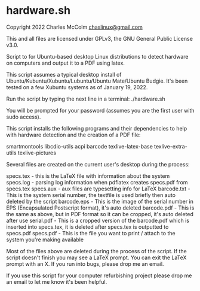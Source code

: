 # hardware.sh
Copyright 2022 Charles McColm <chaslinux@gmail.com>

This and all files are licensed under GPLv3, the GNU General Public License v3.0.

Script to for Ubuntu-based desktop Linux distributions to detect hardware on computers and output it to a PDF using latex.

This script assumes a typical desktop install of Ubuntu/Kubuntu/Xubuntu/Lubuntu/Ubuntu Mate/Ubuntu Budgie. It's been tested on a few
Xubuntu systems as of January 19, 2022.

Run the script by typing the next line in a terminal:
./hardware.sh

You will be prompted for your password (assumes you are the first user with sudo access).

This script installs the following programs and their dependencies to help with hardware detection and the creation of a PDF file:

smartmontools
libcdio-utils
acpi
barcode
texlive-latex-base
texlive-extra-utils
texlive-pictures

Several files are created on the current user's desktop during the process:

specs.tex - this is the LaTeX file with information about the system
specs.log - parsing log information when pdflatex creates specs.pdf from specs.tex
specs.aux - aux files are typesetting info for LaTeX
barcode.txt - This is the system serial number, the textfile is used briefly then auto deleted by the script
barcode.eps - This is the image of the serial number in EPS (Encapsulated Postscript format), it's auto deleted
barcode.pdf - This is the same as above, but in PDF format so it can be cropped, it's auto deleted after use
serial.pdf - This is a cropped version of the barcode.pdf which is inserted into specs.tex, it is deleted after 
specs.tex is outputted to specs.pdf
specs.pdf - This is the file you want to print / attach to the system you're making available

Most of the files above are deleted during the process of the script. If the script doesn't finish you may see a
LaTeX prompt. You can exit the LaTeX prompt with an X. If you run into bugs, please drop me an email.

If you use this script for your computer refurbishing project please drop me an email to let me know it's been helpful.
